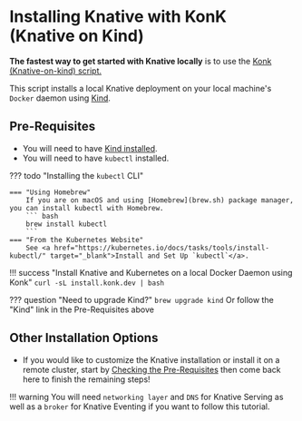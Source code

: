 # Installing Knative with KonK (Knative on Kind)
**The fastest way to get started with Knative locally** is to use the <a href= "https://konk.dev" target="blank_">Konk (Knative-on-kind) script.</a>

This script installs a local Knative deployment on your local machine's `Docker` daemon using <a href= "https://kind.sigs.k8s.io/" target="blank_">Kind</a>.

## Pre-Requisites
- You will need to have <a href= "https://kind.sigs.k8s.io/docs/user/quick-start/" target="blank_">Kind installed</a>.
- You will need to have `kubectl` installed.

??? todo "Installing the `kubectl` CLI"

    === "Using Homebrew"
        If you are on macOS and using [Homebrew](brew.sh) package manager, you can install kubectl with Homebrew.
        ``` bash
        brew install kubectl
        ```
    === "From the Kubernetes Website"
        See <a href="https://kubernetes.io/docs/tasks/tools/install-kubectl/" target="_blank">Install and Set Up `kubectl`</a>.

!!! success "Install Knative and Kubernetes on a local Docker Daemon using Konk"
    ```
    curl -sL install.konk.dev | bash
    ```

??? question "Need to upgrade Kind?"
    ```
    brew upgrade kind
    ```
    Or follow the "Kind" link in the Pre-Requisites above
## Other Installation Options
  - If you would like to customize the Knative installation or install it on a remote cluster, start by [Checking the Pre-Requisites](../install/prerequisites.md) then come back here to finish the remaining steps!

!!! warning
    You will need `networking layer` and `DNS` for Knative Serving as well as a `broker` for Knative Eventing if you want to follow this tutorial.
